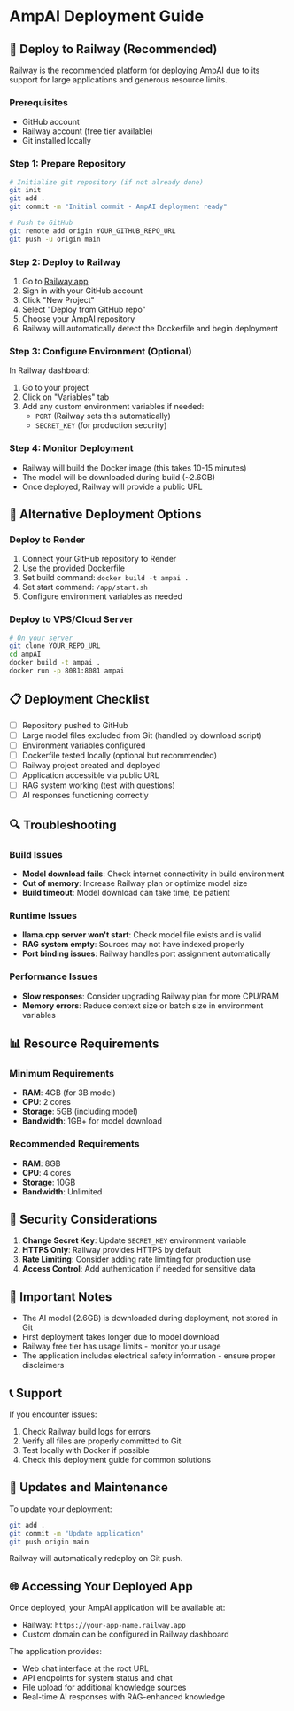 # AmpAI Deployment Guide

## 🚀 Deploy to Railway (Recommended)

Railway is the recommended platform for deploying AmpAI due to its support for large applications and generous resource limits.

### Prerequisites
- GitHub account
- Railway account (free tier available)
- Git installed locally

### Step 1: Prepare Repository
```bash
# Initialize git repository (if not already done)
git init
git add .
git commit -m "Initial commit - AmpAI deployment ready"

# Push to GitHub
git remote add origin YOUR_GITHUB_REPO_URL
git push -u origin main
```

### Step 2: Deploy to Railway
1. Go to [Railway.app](https://railway.app)
2. Sign in with your GitHub account
3. Click "New Project"
4. Select "Deploy from GitHub repo"
5. Choose your AmpAI repository
6. Railway will automatically detect the Dockerfile and begin deployment

### Step 3: Configure Environment (Optional)
In Railway dashboard:
1. Go to your project
2. Click on "Variables" tab
3. Add any custom environment variables if needed:
   - `PORT` (Railway sets this automatically)
   - `SECRET_KEY` (for production security)

### Step 4: Monitor Deployment
- Railway will build the Docker image (this takes 10-15 minutes)
- The model will be downloaded during build (~2.6GB)
- Once deployed, Railway will provide a public URL

## 🔧 Alternative Deployment Options

### Deploy to Render
1. Connect your GitHub repository to Render
2. Use the provided Dockerfile
3. Set build command: `docker build -t ampai .`
4. Set start command: `/app/start.sh`
5. Configure environment variables as needed

### Deploy to VPS/Cloud Server
```bash
# On your server
git clone YOUR_REPO_URL
cd ampAI
docker build -t ampai .
docker run -p 8081:8081 ampai
```

## 📋 Deployment Checklist

- [ ] Repository pushed to GitHub
- [ ] Large model files excluded from Git (handled by download script)
- [ ] Environment variables configured
- [ ] Dockerfile tested locally (optional but recommended)
- [ ] Railway project created and deployed
- [ ] Application accessible via public URL
- [ ] RAG system working (test with questions)
- [ ] AI responses functioning correctly

## 🔍 Troubleshooting

### Build Issues
- **Model download fails**: Check internet connectivity in build environment
- **Out of memory**: Increase Railway plan or optimize model size
- **Build timeout**: Model download can take time, be patient

### Runtime Issues
- **llama.cpp server won't start**: Check model file exists and is valid
- **RAG system empty**: Sources may not have indexed properly
- **Port binding issues**: Railway handles port assignment automatically

### Performance Issues
- **Slow responses**: Consider upgrading Railway plan for more CPU/RAM
- **Memory errors**: Reduce context size or batch size in environment variables

## 📊 Resource Requirements

### Minimum Requirements
- **RAM**: 4GB (for 3B model)
- **CPU**: 2 cores
- **Storage**: 5GB (including model)
- **Bandwidth**: 1GB+ for model download

### Recommended Requirements
- **RAM**: 8GB
- **CPU**: 4 cores  
- **Storage**: 10GB
- **Bandwidth**: Unlimited

## 🔐 Security Considerations

1. **Change Secret Key**: Update `SECRET_KEY` environment variable
2. **HTTPS Only**: Railway provides HTTPS by default
3. **Rate Limiting**: Consider adding rate limiting for production use
4. **Access Control**: Add authentication if needed for sensitive data

## 🚨 Important Notes

- The AI model (2.6GB) is downloaded during deployment, not stored in Git
- First deployment takes longer due to model download
- Railway free tier has usage limits - monitor your usage
- The application includes electrical safety information - ensure proper disclaimers

## 📞 Support

If you encounter issues:
1. Check Railway build logs for errors
2. Verify all files are properly committed to Git
3. Test locally with Docker if possible
4. Check this deployment guide for common solutions

## 🔄 Updates and Maintenance

To update your deployment:
```bash
git add .
git commit -m "Update application"
git push origin main
```
Railway will automatically redeploy on Git push.

## 🌐 Accessing Your Deployed App

Once deployed, your AmpAI application will be available at:
- Railway: `https://your-app-name.railway.app`
- Custom domain can be configured in Railway dashboard

The application provides:
- Web chat interface at the root URL
- API endpoints for system status and chat
- File upload for additional knowledge sources
- Real-time AI responses with RAG-enhanced knowledge

